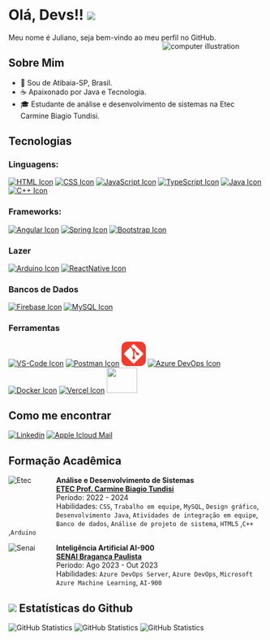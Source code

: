 # Olá, Devs!! <img src="https://media.giphy.com/media/hvRJCLFzcasrR4ia7z/giphy.gif" width="35">

Meu nome é Juliano, seja bem-vindo ao meu perfil no GitHub. 
<img src="https://raw.githubusercontent.com/MicaelliMedeiros/micaellimedeiros/master/image/computer-illustration.png" alt="computer illustration" min-width="200px" max-width="200px" width="200px" align="right">

## Sobre Mim
- 📍 Sou de Atibaia-SP, Brasil.
- ☕ Apaixonado por Java e Tecnologia.
- 🎓 Estudante de análise e desenvolvimento de sistemas na Etec Carmine Biagio Tundisi.

## Tecnologias

### Linguagens:
[![HTML Icon](https://skillicons.dev/icons?i=html)](https://developer.mozilla.org/pt-BR/docs/Web/HTML)
[![CSS Icon](https://skillicons.dev/icons?i=css)](https://developer.mozilla.org/pt-BR/docs/Web/CSS)
[![JavaScript Icon](https://skillicons.dev/icons?i=js)](https://developer.mozilla.org/pt-BR/docs/Web/JavaScript)
[![TypeScript Icon](https://skillicons.dev/icons?i=ts)](https://www.typescriptlang.org/pt/)
[![Java Icon](https://skillicons.dev/icons?i=java)](https://apache.com)
[![C++ Icon](https://skillicons.dev/icons?i=cpp)](https://apache.com)

### Frameworks:
[![Angular Icon](https://skillicons.dev/icons?i=angular)](https://angular.io)
[![Spring Icon](https://skillicons.dev/icons?i=spring)](https://spring.io)
[![Bootstrap Icon](https://skillicons.dev/icons?i=bootstrap)](https://getbootstrap.com)

### Lazer
[![Arduino Icon](https://skillicons.dev/icons?i=arduino)](https://www.arduino.cc)
[![ReactNative Icon](https://img.shields.io/badge/React_Native-282c34?style=for-the-badge&logo=react&logoColor=61DAFB)](https://reactnative.dev)

### Bancos de Dados
[![Firebase Icon](https://skillicons.dev/icons?i=firebase)](https://firebase.google.com)
[![MySQL Icon](https://skillicons.dev/icons?i=mysql)](https://www.mysql.com)

### Ferramentas
[<img height="48px" width="48px" alt="VS-Code Icon" src="https://skillicons.dev/icons?i=vscode"/>](https://code.visualstudio.com)
[<img height="48px" width="48px" alt="Postman Icon" src="https://i.postimg.cc/QNyBTNVk/postman.png"/>](https://www.postman.com)
[<img height="48px" width="48px" alt="Git Icon" src="https://raw.githubusercontent.com/tandpfun/skill-icons/main/icons/Git.svg"/>](https://git-scm.com)
[<img height="48px" width="48px" alt="Azure DevOps Icon" src="https://skillicons.dev/icons?i=azure"/>](https://azure.microsoft.com/pt-br/services/devops/)
[<img height="48px" width="48px" alt="Docker Icon" src="https://skillicons.dev/icons?i=docker"/>](https://www.docker.com)
[<img height="48px" width="48px" alt="Vercel Icon" src="https://skillicons.dev/icons?i=vercel"/>](https://vercel.com)
   <img src="https://www.svgrepo.com/show/341805/expo.svg" height="50" width="60"/>

## Como me encontrar
[<img alt="Linkedin" src="https://img.shields.io/badge/-linkedin-%230077B5?style=for-the-badge&logo=linkedin&logoColor=white"/>](https://www.linkedin.com/in/juliano-santos-590345257?utm_source=share&utm_campaign=share_via&utm_content=profile&utm_medium=ios_app)
[<img alt="Apple Icloud Mail" src="https://img.shields.io/badge/mail-FFFFFF?style=for-the-badge&logo=apple&logoColor=black"/>](mailto:Juliano.santos88@icloud.com)

## Formação Acadêmica
[<img align="left" height="94px" width="94px" alt="Etec" src="https://encrypted-tbn0.gstatic.com/images?q=tbn:ANd9GcSJKD-WQPvQrM1mJW9oFmHYn2fRvQwbnFbvsQ&usqp=CAU"/>](https://etec.carmine/)
**Análise e Desenvolvimento de Sistemas** \
[**ETEC Prof. Carmine Biagio Tundisi**](https://etec.carmine/) \
Período: 2022 - 2024 \
Habilidades: `CSS`, `Trabalho em equipe`, `MySQL`, `Design gráfico`, `Desenvolvimento Java`, `Atividades de integração em equipe`, `Banco de dados`, `Análise de projeto de sistema`, `HTML5` ,`C++` ,`Arduino` 

[<img align="left" height="94px" width="94px" alt="Senai" src="https://encrypted-tbn0.gstatic.com/images?q=tbn:ANd9GcRUjpsqJvahtYAD5J0mjVEAah7TgcBQkzKxSA&usqp=CAU"/>](https://senai-sp.br/)
**Inteligência Artificial AI-900** \
[**SENAI Bragança Paulista**](https://senai-sp.br/) \
Período: Ago 2023 - Out 2023 \
Habilidades: `Azure DevOps Server`, `Azure DevOps`, `Microsoft Azure Machine Learning`, `AI-900`

## <img src="https://media.giphy.com/media/iY8CRBdQXODJSCERIr/giphy.gif" width="35"><b> Estatísticas do Github </b>

<img height="180px" alt="GitHub Statistics" src="https://github-readme-stats.vercel.app/api/top-langs/?username=DevTech-alpha&layout=compact&langs_count=7&theme=radical"/>
<img height="180px" alt="GitHub Statistics" src="https://github-readme-stats.vercel.app/api/?username=DevTech-alpha&show_icons=true&include_all_commits=true&theme=radical"/>
<img height="153px" alt="GitHub Statistics" src="http://github-readme-streak-stats.herokuapp.com/?user=DevTech-alpha&amp;theme=radical"/>